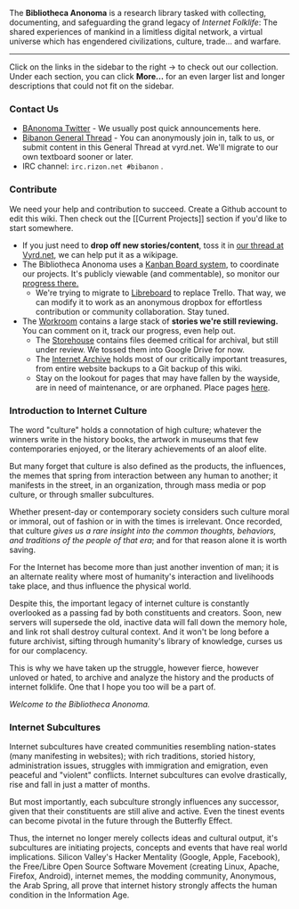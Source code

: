 The **Bibliotheca Anonoma** is a research library tasked with collecting, documenting, and safeguarding the grand legacy of *Internet Folklife*: The shared experiences of mankind in a limitless digital network, a virtual universe which has engendered civilizations, culture, trade... and warfare.

---

Click on the links in the sidebar to the right -> to check out our collection. Under each section, you can click **More...** for an even larger list and longer descriptions that could not fit on the sidebar.

### Contact Us

* [BAnonoma Twitter](https://twitter.com/BAnonoma) - We usually post quick announcements here.
* [Bibanon General Thread](http://tb.vyrd.net/net/res/46.html#46) - You can anonymously join in, talk to us, or submit content in this General Thread at vyrd.net. We'll migrate to our own textboard sooner or later.
* IRC channel: `irc.rizon.net #bibanon` .

### Contribute

We need your help and contribution to succeed. Create a Github account to edit this wiki. Then check out the [[Current Projects]] section if you'd like to start somewhere. 

* If you just need to **drop off new stories/content**, toss it in [our thread at Vyrd.net](http://tb.vyrd.net/net/res/46.html#46), we can help put it as a wikipage.
* The Bibliotheca Anonoma uses a [Kanban Board system](http://trello.com/bibanon), to coordinate our projects. It's publicly viewable (and commentable), so monitor our [progress there.](http://trello.com/bibanon)
  * We're trying to migrate to [Libreboard](http://libreboard.com) to replace Trello. That way, we can modify it to work as an anonymous dropbox for effortless contribution or community collaboration. Stay tuned.
* The [Workroom](https://trello.com/b/ohziwjHI/content-to-import) contains a large stack of **stories we're still reviewing.** You can comment on it, track our progress, even help out.
  * The [Storehouse](https://drive.google.com/drive/u/0/folders/0B7WYx7u6HJh_Z3FjU2F0NFNyQWs) contains files deemed critical for archival, but still under review. We tossed them into Google Drive for now.
  * The [Internet Archive](https://archive.org/search.php?query=subject%3A%22Bibliotheca+Anonoma%22) holds most of our critically important treasures, from entire website backups to a Git backup of this wiki. 
  * Stay on the lookout for pages that may have fallen by the wayside, are in need of maintenance, or are orphaned. Place pages [here](https://github.com/bibanon/bibanon/wiki/Maintenance).

### Introduction to Internet Culture

The word "culture" holds a connotation of high culture; whatever the winners write in the history books, the artwork in museums that few contemporaries enjoyed, or the literary achievements of an aloof elite. 

But many forget that culture is also defined as the products, the influences, the memes that spring from interaction between any human to another; it manifests in the street, in an organization, through mass media or pop culture, or through smaller subcultures. 

Whether present-day or contemporary society considers such culture moral or immoral, out of fashion or in with the times is irrelevant. Once recorded, that culture *gives us a rare insight into the common thoughts, behaviors, and traditions of the people of that era*; and for that reason alone it is worth saving. 

For the Internet has become more than just another invention of man; it is an alternate reality where most of humanity's interaction and livelihoods take place, and thus influence the physical world. 

Despite this, the important legacy of internet culture is constantly overlooked as a passing fad by both constituents and creators. Soon, new servers will supersede the old, inactive data will fall down the memory hole, and link rot shall destroy cultural context. And it won't be long before a future archivist, sifting through humanity's library of knowledge, curses us for our complacency. 

This is why we have taken up the struggle, however fierce, however unloved or hated, to archive and analyze the history and the products of internet folklife. One that I hope you too will be a part of. 

*Welcome to the Bibliotheca Anonoma.*

### Internet Subcultures

Internet subcultures have created communities resembling nation-states (many manifesting in websites); with rich traditions, storied history, administration issues, struggles with immigration and emigration, even peaceful and "violent" conflicts. Internet subcultures can evolve drastically, rise and fall in just a matter of months. 

But most importantly, each subculture strongly influences any successor, given that their constituents are still alive and active. Even the tinest events can become pivotal in the future through the Butterfly Effect.

Thus, the internet no longer merely collects ideas and cultural output, it's subcultures are initiating projects, concepts and events that have real world implications. Silicon Valley's Hacker Mentality (Google, Apple, Facebook), the Free/Libre Open Source Software Movement (creating Linux, Apache, Firefox, Android), internet memes, the modding community, Anonymous, the Arab Spring, all prove that internet history strongly affects the human condition in the Information Age.
